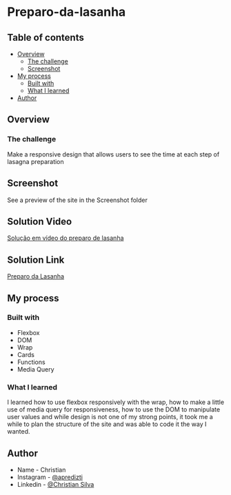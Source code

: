 # Preparo-da-lasanha

## Table of contents

- [Overview](#overview)
  - [The challenge](#the-challenge)
  - [Screenshot](#screenshot)
- [My process](#my-process)
  - [Built with](#built-with)
  - [What I learned](#what-i-learned)
- [Author](#author)

## Overview

### The challenge

Make a responsive design that allows users to see the time at each step of lasagna preparation

## Screenshot

See a preview of the site in the Screenshot folder

## Solution Video

[Solução em vídeo do preparo de lasanha](https://youtu.be/2lzWmOdDSbI)

## Solution Link

[Preparo da Lasanha](https://christian-m-silva.github.io/Preparo-da-lasanha/)

## My process

### Built with

- Flexbox
- DOM
- Wrap
- Cards
- Functions
- Media Query

### What I learned

I learned how to use flexbox responsively with the wrap, how to make a little use of media query for responsiveness, how to use the DOM to manipulate user values ​​and while design is not one of my strong points, it took me a while to plan the structure of the site and was able to code it the way I wanted.

## Author

- Name - Christian
- Instagram - [@apredizti](https://www.instagram.com/apredizti/)
- Linkedin - [@Christian Silva]( https://www.linkedin.com/in/christian-silva-83172621a) 
